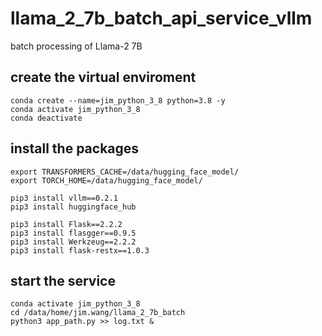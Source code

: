 # llama_2_7b_batch_api_service_vllm
batch processing of Llama-2 7B

## create the virtual enviroment 

```
conda create --name=jim_python_3_8 python=3.8 -y
conda activate jim_python_3_8
conda deactivate
```

## install the packages

```
export TRANSFORMERS_CACHE=/data/hugging_face_model/
export TORCH_HOME=/data/hugging_face_model/

pip3 install vllm==0.2.1
pip3 install huggingface_hub

pip3 install Flask==2.2.2
pip3 install flasgger==0.9.5
pip3 install Werkzeug==2.2.2
pip3 install flask-restx==1.0.3
```
## start the service 

```
conda activate jim_python_3_8
cd /data/home/jim.wang/llama_2_7b_batch
python3 app_path.py >> log.txt &
```
